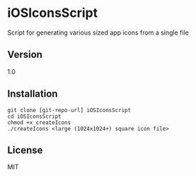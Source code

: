 iOSIconsScript
==============

Script for generating various sized app icons from a single file

Version
-
1.0

Installation
--------------
```
git clone [git-repo-url] iOSIconsScript
cd iOSIconsScript
chmod +x createIcons
./createIcons <large (1024x1024+) square icon file>
```

License
-
MIT
